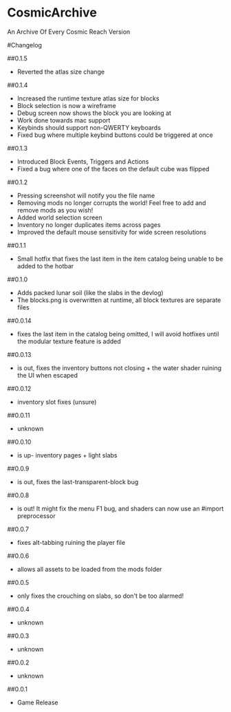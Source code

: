 # CosmicArchive
An Archive Of Every Cosmic Reach Version

#Changelog

##0.1.5
- Reverted the atlas size change

##0.1.4
- Increased the runtime texture atlas size for blocks
- Block selection is now a wireframe
- Debug screen now shows the block you are looking at
- Work done towards mac support
- Keybinds should support non-QWERTY keyboards
- Fixed bug where multiple keybind buttons could be triggered at once

##0.1.3
- Introduced Block Events, Triggers and Actions
- Fixed a bug where one of the faces on the default cube was flipped

##0.1.2
- Pressing screenshot will notify you the file name
- Removing mods no longer corrupts the world! Feel free to add and remove mods as you wish!
- Added world selection screen
- Inventory no longer duplicates items across pages
- Improved the default mouse sensitivity for wide screen resolutions

##0.1.1
- Small hotfix that fixes the last item in the item catalog being unable to be added to the hotbar

##0.1.0
- Adds packed lunar soil (like the slabs in the devlog)
- The blocks.png is overwritten at runtime, all block textures are separate files

##0.0.14
- fixes the last item in the catalog being omitted, I will avoid hotfixes until the modular texture feature is added

##0.0.13
- is out, fixes the inventory buttons not closing + the water shader ruining the UI when escaped

##0.0.12
- inventory slot fixes (unsure)

##0.0.11
- unknown

##0.0.10
- is up- inventory pages + light slabs

##0.0.9
- is out, fixes the last-transparent-block bug

##0.0.8
- is out! It might fix the menu F1 bug, and shaders can now use an #import preprocessor

##0.0.7
- fixes alt-tabbing ruining the player file

##0.0.6
- allows all assets to be loaded from the mods folder

##0.0.5
- only fixes the crouching on slabs, so don't be too alarmed!

##0.0.4
- unknown

##0.0.3
- unknown

##0.0.2
- unknown

##0.0.1
- Game Release

